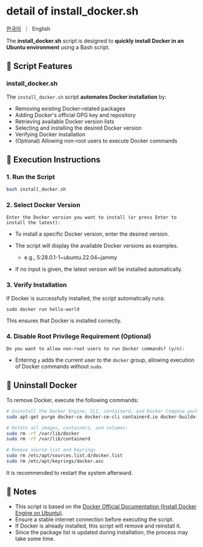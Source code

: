 # detail of install_docker.sh

<p align="left">
     <a href="detail_docker_ko.md">한국어</a>&nbsp; ｜ &nbsp;English&nbsp;
</p>

The **install_docker.sh** script is designed to **quickly install Docker in an Ubuntu environment** using a Bash script.

## **📌 Script Features**
### install_docker.sh

The `install_docker.sh` script **automates Docker installation** by:

- Removing existing Docker-related packages
- Adding Docker's official GPG key and repository
- Retrieving available Docker version lists
- Selecting and installing the desired Docker version
- Verifying Docker installation
- (Optional) Allowing non-root users to execute Docker commands

## **🔧 Execution Instructions**

### **1. Run the Script**
```sh
bash install_docker.sh
```

### **2. Select Docker Version**
```
Enter the Docker version you want to install (or press Enter to install the latest):
```
- To install a specific Docker version, enter the desired version.
- The script will display the available Docker versions as examples.

    - e.g., 5:28.0.1-1~ubuntu.22.04~jammy

- If no input is given, the latest version will be installed automatically.

### **3. Verify Installation**
If Docker is successfully installed, the script automatically runs:
```
sudo docker run hello-world
```
This ensures that Docker is installed correctly.

### **4. Disable Root Privilege Requirement (Optional)**
```
Do you want to allow non-root users to run Docker commands? (y/n):
```
- Entering `y` adds the current user to the `docker` group, allowing execution of Docker commands without `sudo`.

## **🔧 Uninstall Docker**

To remove Docker, execute the following commands:
```sh
# Uninstall the Docker Engine, CLI, containerd, and Docker Compose packages:
sudo apt-get purge docker-ce docker-ce-cli containerd.io docker-buildx-plugin docker-compose-plugin docker-ce-rootless-extras

# Delete all images, containers, and volumes:
sudo rm -rf /var/lib/docker
sudo rm -rf /var/lib/containerd

# Remove source list and keyrings
sudo rm /etc/apt/sources.list.d/docker.list
sudo rm /etc/apt/keyrings/docker.asc
```
It is recommended to restart the system afterward.

## **📌 Notes**

- This script is based on the [Docker Official Documentation (Install Docker Engine on Ubuntu)](https://docs.docker.com/engine/install/ubuntu/).
- Ensure a stable internet connection before executing the script.
- If Docker is already installed, this script will remove and reinstall it.
- Since the package list is updated during installation, the process may take some time.

